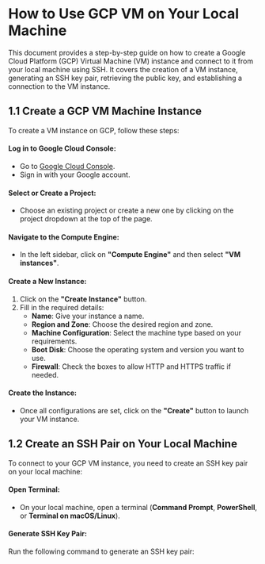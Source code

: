 # How to Use GCP VM on Your Local Machine

This document provides a step-by-step guide on how to create a Google Cloud Platform (GCP) Virtual Machine (VM) instance and connect to it from your local machine using SSH. It covers the creation of a VM instance, generating an SSH key pair, retrieving the public key, and establishing a connection to the VM instance.

## 1.1 Create a GCP VM Machine Instance

To create a VM instance on GCP, follow these steps:

#### Log in to Google Cloud Console:

- Go to [Google Cloud Console](https://console.cloud.google.com/).
- Sign in with your Google account.

#### Select or Create a Project:

- Choose an existing project or create a new one by clicking on the project dropdown at the top of the page.

#### Navigate to the Compute Engine:

- In the left sidebar, click on **"Compute Engine"** and then select **"VM instances"**.

#### Create a New Instance:

1. Click on the **"Create Instance"** button.
2. Fill in the required details:
   - **Name**: Give your instance a name.
   - **Region and Zone**: Choose the desired region and zone.
   - **Machine Configuration**: Select the machine type based on your requirements.
   - **Boot Disk**: Choose the operating system and version you want to use.
   - **Firewall**: Check the boxes to allow HTTP and HTTPS traffic if needed.

#### Create the Instance:

- Once all configurations are set, click on the **"Create"** button to launch your VM instance.

## 1.2 Create an SSH Pair on Your Local Machine

To connect to your GCP VM instance, you need to create an SSH key pair on your local machine:

#### Open Terminal:

- On your local machine, open a terminal (**Command Prompt**, **PowerShell**, or **Terminal on macOS/Linux**).

#### Generate SSH Key Pair:

Run the following command to generate an SSH key pair:
